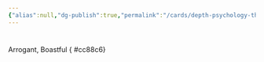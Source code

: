 ```yaml
---
{"alias":null,"dg-publish":true,"permalink":"/cards/depth-psychology-theory/chesty-hero/","dgPassFrontmatter":true,"created":"2023-04-27T13:09:36.936+02:00","updated":"2023-05-02T10:38:51.047+02:00"}
---
```


#

Arrogant, Boastful 
{ #cc88c6}

